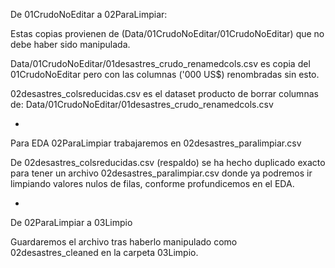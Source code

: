 De 01CrudoNoEditar a 02ParaLimpiar:

Estas copias provienen de (Data/01CrudoNoEditar/01CrudoNoEditar) que no debe haber sido manipulada.

Data/01CrudoNoEditar/01desastres_crudo_renamedcols.csv es copia del 01CrudoNoEditar pero con las columnas ('000 US$) renombradas sin esto. 

02desastres_colsreducidas.csv es el dataset producto de borrar columnas de: Data/01CrudoNoEditar/01desastres_crudo_renamedcols.csv

-
Para EDA 02ParaLimpiar trabajaremos en 02desastres_paralimpiar.csv

De 02desastres_colsreducidas.csv (respaldo) se ha hecho duplicado exacto para tener un archivo 02desastres_paralimpiar.csv donde ya podremos ir limpiando valores nulos de filas, conforme profundicemos en el EDA.

-
De 02ParaLimpiar a 03Limpio

Guardaremos el archivo tras haberlo manipulado como 02desastres_cleaned en la carpeta 03Limpio.
